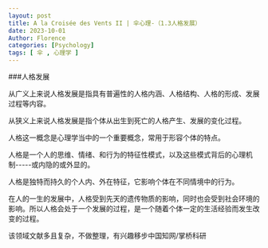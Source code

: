 ```yaml
---
layout: post
title: A la Croisée des Vents II | 伞心理-（1.3人格发展）
date: 2023-10-01
Author: Florence
categories: [Psychology]
tags: [ 伞 , 心理学 ]
---
```


###人格发展

从广义上来说人格发展是指具有普遍性的人格内涵、人格结构、人格的形成、发展过程等内容。

从狭义上来说人格发展是指个体从出生到死亡的人格产生、发展的变化过程。

人格这一概念是心理学当中的一个重要概念，常用于形容个体的特点。

人格是一个人的思维、情绪、和行为的特征性模式，以及这些模式背后的心理机制-----或内隐的或外显的。

人格是独特而持久的个人内、外在特征，它影响个体在不同情境中的行为。

在人的一生的发展中，人格受到先天的遗传物质的影响，同时也会受到社会环境的影响。所以人格会处于一个发展的过程，是一个随着个体一定的生活经验而发生改变的过程。

该领域文献多且复杂，不做整理，有兴趣移步中国知网/掌桥科研